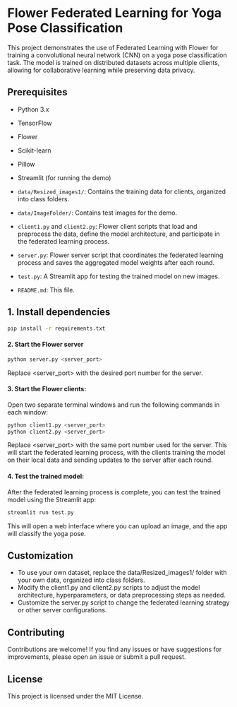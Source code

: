 # Flower Federated Learning for Yoga Pose Classification

This project demonstrates the use of Federated Learning with Flower for training a convolutional neural network (CNN) on a yoga pose classification task. The model is trained on distributed datasets across multiple clients, allowing for collaborative learning while preserving data privacy.

## Prerequisites

- Python 3.x
- TensorFlow
- Flower
- Scikit-learn
- Pillow
- Streamlit (for running the demo)

- `data/Resized_images1/`: Contains the training data for clients, organized into class folders.
- `data/ImageFolder/`: Contains test images for the demo.
- `client1.py` and `client2.py`: Flower client scripts that load and preprocess the data, define the model architecture, and participate in the federated learning process.
- `server.py`: Flower server script that coordinates the federated learning process and saves the aggregated model weights after each round.
- `test.py`: A Streamlit app for testing the trained model on new images.
- `README.md`: This file.


## 1. Install dependencies

```bash
pip install -r requirements.txt
```

#### 2. Start the Flower server

```bash
python server.py <server_port>
```
Replace <server_port> with the desired port number for the server.

#### 3. Start the Flower clients: 
Open two separate terminal windows and run the following commands in each window:

```bash
python client1.py <server_port>
python client2.py <server_port>
```
Replace <server_port> with the same port number used for the server. This will start the federated learning process, with the clients training the model on their local data and sending updates to the server after each round.

#### 4. Test the trained model: 
After the federated learning process is complete, you can test the trained model using the Streamlit app:

```bash
streamlit run test.py
```

This will open a web interface where you can upload an image, and the app will classify the yoga pose.


## Customization
- To use your own dataset, replace the data/Resized_images1/ folder with your own data, organized into class folders.
- Modify the client1.py and client2.py scripts to adjust the model architecture, hyperparameters, or data preprocessing steps as needed.
- Customize the server.py script to change the federated learning strategy or other server configurations.

## Contributing
Contributions are welcome! If you find any issues or have suggestions for improvements, please open an issue or submit a pull request.

## License
This project is licensed under the MIT License.